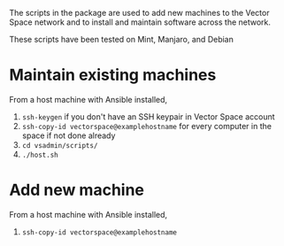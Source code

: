 The scripts in the package are used to add new machines to the Vector Space network and to install and maintain software across the network.

These scripts have been tested on Mint, Manjaro, and Debian

# Maintain existing machines
From a host machine with Ansible installed,
1. `ssh-keygen` if you don't have an SSH keypair in Vector Space account
1. `ssh-copy-id vectorspace@examplehostname` for every computer in the space if not done already
1. `cd vsadmin/scripts/`
1. `./host.sh`

# Add new machine
From a host machine with Ansible installed,
1. `ssh-copy-id vectorspace@examplehostname`
